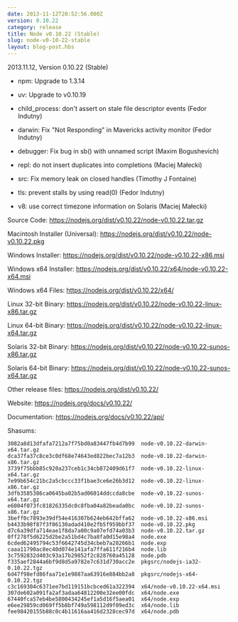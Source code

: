 ```yaml
---
date: 2013-11-12T20:52:56.000Z
version: 0.10.22
category: release
title: Node v0.10.22 (Stable)
slug: node-v0-10-22-stable
layout: blog-post.hbs
---
```


2013.11.12, Version 0.10.22 (Stable)

* npm: Upgrade to 1.3.14

* uv: Upgrade to v0.10.19

* child_process: don't assert on stale file descriptor events (Fedor Indutny)

* darwin: Fix "Not Responding" in Mavericks activity monitor (Fedor Indutny)

* debugger: Fix bug in sb() with unnamed script (Maxim Bogushevich)

* repl: do not insert duplicates into completions (Maciej Małecki)

* src: Fix memory leak on closed handles (Timothy J Fontaine)

* tls: prevent stalls by using read(0) (Fedor Indutny)

* v8: use correct timezone information on Solaris (Maciej Małecki)


Source Code: https://nodejs.org/dist/v0.10.22/node-v0.10.22.tar.gz

Macintosh Installer (Universal): https://nodejs.org/dist/v0.10.22/node-v0.10.22.pkg

Windows Installer: https://nodejs.org/dist/v0.10.22/node-v0.10.22-x86.msi

Windows x64 Installer: https://nodejs.org/dist/v0.10.22/x64/node-v0.10.22-x64.msi

Windows x64 Files: https://nodejs.org/dist/v0.10.22/x64/

Linux 32-bit Binary: https://nodejs.org/dist/v0.10.22/node-v0.10.22-linux-x86.tar.gz

Linux 64-bit Binary: https://nodejs.org/dist/v0.10.22/node-v0.10.22-linux-x64.tar.gz

Solaris 32-bit Binary: https://nodejs.org/dist/v0.10.22/node-v0.10.22-sunos-x86.tar.gz

Solaris 64-bit Binary: https://nodejs.org/dist/v0.10.22/node-v0.10.22-sunos-x64.tar.gz

Other release files: https://nodejs.org/dist/v0.10.22/

Website: https://nodejs.org/docs/v0.10.22/

Documentation: https://nodejs.org/docs/v0.10.22/api/

Shasums:
```
3082a8d13dfafa7212a7f75bd0a83447fb4d7b99  node-v0.10.22-darwin-x64.tar.gz
dca37fa37c8ce3c0df68e74643ed822bec7a12b3  node-v0.10.22-darwin-x86.tar.gz
3739f75bbb85c920a237ceb1c34cb872409d61f7  node-v0.10.22-linux-x64.tar.gz
7e99b654c21bc2a5cbccc33f1bae3ce6e26b3d12  node-v0.10.22-linux-x86.tar.gz
3dfb3585386ca0645ba02b5ad06014ddccda8cbe  node-v0.10.22-sunos-x64.tar.gz
e6004f073fc81826335dc0c8fba04a82beada0bc  node-v0.10.22-sunos-x86.tar.gz
3beff0c7893e39df54e416307b624eb642bffa62  node-v0.10.22-x86.msi
b4433b98f87f3f06130adad410e2fb5f959bbf37  node-v0.10.22.pkg
d7c6a39dfa714eae1f8da7a00c9a07efd74a03b3  node-v0.10.22.tar.gz
0ff278f5d6225d2be2a51bd4c7ba8fa0d15e98a4  node.exe
6cded62495794c53f6642745d34cbeb7a28266b1  node.exp
caaa11790ac8ec40d074e141afa7ffa611f216b4  node.lib
3c7592832d403c93a17b29852f2c828760a45128  node.pdb
f335aef2844a6bf9d8d5a9782e7c631d730acc2e  pkgsrc/nodejs-ia32-0.10.22.tgz
6d47f98efd86faa71e1e9887aa63916e884bb2a8  pkgsrc/nodejs-x64-0.10.22.tgz
c3c169304c6371ee7bd119151bcbced61a322394  x64/node-v0.10.22-x64.msi
307de602a091fa2af3adaa64812200e32ee00fdc  x64/node.exe
67440fca57eb4be5800434245ef1a5d16f5aea01  x64/node.exp
e6ee29859cd069ff5b8bf749a598112d9f09ed3c  x64/node.lib
fee98420155b88c0c4b11616aa416d2328cec97d  x64/node.pdb
```
